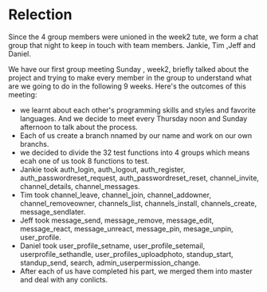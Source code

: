 Relection
======

Since the 4 group members were unioned in the week2 tute, we form a chat group that night to keep in touch with team members.
Jankie, Tim ,Jeff and Daniel.

We have our first group meeting Sunday , week2, briefly talked about the project and trying to make every member in the group
to understand what are we going to do in the following 9 weeks. Here's the outcomes of this meeting:

* we learnt about each other's programming skills and styles and favorite languages. And we decide to meet every Thursday noon and Sunday afternoon to talk about the 
process.
* Each of us create a branch nnamed by our name and work on our own branchs.
* we decided to divide the 32 test functions into 4 groups which means ecah one of us took 8 functions to test. 
* Jankie took auth_login, auth_logout, auth_register, auth_passwordreset_request, auth_passwordreset_reset, channel_invite, channel_details, channel_messages.
* Tim took channel_leave, channel_join, channel_addowner, channel_removeowner, channels_list, channels_install, channels_create, message_sendlater.
* Jeff took message_send, message_remove, message_edit, message_react, message_unreact, message_pin, mesage_unpin, user_profile.
* Daniel took user_profile_setname, user_profile_setemail, userprofile_sethandle, user_profiles_uploadphoto, standup_start, standup_send, search, admin_userpermission_change.
* After each of us have completed his part, we merged them into master and deal with any conlicts.

